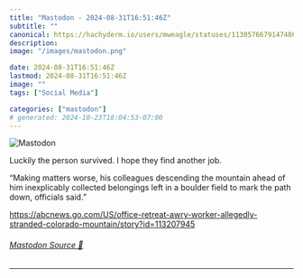 ```yaml
---
title: "Mastodon - 2024-08-31T16:51:46Z"
subtitle: ""
canonical: https://hachyderm.io/users/mweagle/statuses/113057667914748662
description:
image: "/images/mastodon.png"

date: 2024-08-31T16:51:46Z
lastmod: 2024-08-31T16:51:46Z
image: ""
tags: ["Social Media"]

categories: ["mastodon"]
# generated: 2024-10-23T18:04:53-07:00
---
```

![Mastodon](/images/mastodon.png)

<p>Luckily the person survived. I hope they find another job. </p><p>“Making matters worse, his colleagues descending the mountain ahead of him inexplicably collected belongings left in a boulder field to mark the path down, officials said.”</p><p><a href="https://abcnews.go.com/US/office-retreat-awry-worker-allegedly-stranded-colorado-mountain/story?id=113207945" target="_blank" rel="nofollow noopener noreferrer" translate="no"><span class="invisible">https://</span><span class="ellipsis">abcnews.go.com/US/office-retre</span><span class="invisible">at-awry-worker-allegedly-stranded-colorado-mountain/story?id=113207945</span></a></p>


###### [Mastodon Source 🐘](https://hachyderm.io/@mweagle/113057667914748662)

___
